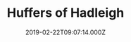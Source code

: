 ---
date: 2019-02-22T09:07:14.000Z
title: Huffers of Hadleigh
latitude: 52.044768970680046
longitude: 0.9528065517153052
category: checkin
---
